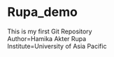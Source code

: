 # Rupa_demo
This is my first Git Repository
<br>
Author=Hamika Akter Rupa
<br>
Institute=University of Asia Pacific
